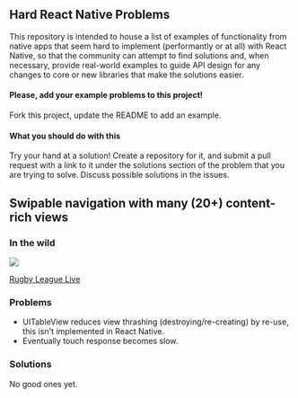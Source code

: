 ## Hard React Native Problems

This repository is intended to house a list of examples of functionality
from native apps that seem hard to implement (performantly or at all)
with React Native, so that the community can attempt to find solutions
and, when necessary, provide real-world examples to guide API design for
any changes to core or new libraries that make the solutions easier.

#### Please, add your example problems to this project!

Fork this project, update the README to add an example.


#### What you should do with this

Try your hand at a solution! Create a repository for it, and submit a
pull request with a link to it under the solutions section of the
problem that you are trying to solve. Discuss possible solutions in the
issues.

## Swipable navigation with many (20+) content-rich views

### In the wild

![](http://url.brentvatne.ca/18j8x.gif)

[Rugby League
Live](https://itunes.apple.com/us/app/rugby-league-live/id315297855?mt=8)

### Problems

- UITableView reduces view thrashing (destroying/re-creating) by re-use,
this isn't implemented in React Native.
- Eventually touch response becomes slow.

### Solutions

No good ones yet.
